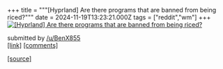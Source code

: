 +++
title = """[Hyprland] Are there programs that are banned from being riced?"""
date = 2024-11-19T13:23:21.000Z
tags = ["reddit","wm"]
+++
[![[Hyprland] Are there programs that are banned from being riced?](https://a.thumbs.redditmedia.com/nfzWp02EwtBsFzdAuUeWqpyzMfcdSXrsf05X1KyDoa8.jpg "[Hyprland] Are there programs that are banned from being riced?")](https://www.reddit.com/r/unixporn/comments/1gux0gq/hyprland_are_there_programs_that_are_banned_from/)

submitted by [/u/BenX855](https://www.reddit.com/user/BenX855)  
[\[link\]](https://www.reddit.com/gallery/1gux0gq) [\[comments\]](https://www.reddit.com/r/unixporn/comments/1gux0gq/hyprland_are_there_programs_that_are_banned_from/)

[[source]](https://www.reddit.com/r/unixporn/comments/1gux0gq/hyprland_are_there_programs_that_are_banned_from/)
